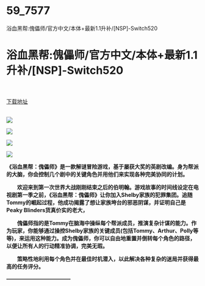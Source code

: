 # 59_7577
浴血黑帮:傀儡师/官方中文/本体+最新1.1升补/[NSP]-Switch520
# 浴血黑帮:傀儡师/官方中文/本体+最新1.1升补/[NSP]-Switch520
 <br/></br>
[下载地址](https://www.switch520.cc/article/7577 "下载地址")
<br/></br>

<p><img src="https://www.switch520.cc/muke_img/upload_art_editor_20201129-1_82d70dfc9f3a1e608c77df2ac65d25ae.jpg"></p>
<p><img src="https://www.switch520.cc/muke_img/upload_art_editor_20201129-1_967d448cf5491f84f28b5fa5773f697c.jpg"></p>
<p><img src="https://www.switch520.cc/muke_img/upload_art_editor_20201129-1_8a129f25324c196ff65c8b51b0d69c28.jpg"></p>
<p><img src="https://www.switch520.cc/muke_img/upload_art_editor_20201129-1_29eb35f92feb8d11d7cd5a5dea3f77f1.jpg"></p>
<p></p>
<p><span><strong>《浴血黑帮：傀儡师》是一款解谜冒险游戏，基于屡获大奖的英剧改编。身为帮派的大脑，你会控制几个剧中的关键角色并用他们来实现各种完美协同的计划。</strong></span></p>
<p></p>
<p><span><strong>　　欢迎来到第一次世界大战刚刚结束之后的伯明翰。游戏故事的时间线设定在电视剧第一季之前，《浴血黑帮：傀儡师》让你加入Shelby家族的犯罪集团。追随Tommy的崛起过程，他成功揭露了想让家族垮台的邪恶阴谋，并证明自己是Peaky Blinders货真价实的老大，</strong></span></p>
<p></p>
<p><span><strong>　　傀儡师指的是Tommy在脑海中操纵每个帮派成员，推演复杂计谋的能力。作为玩家，你能够通过操控Shelby家族的关键成员(包括Tommy、Arthur、Polly等等)，来运用这种能力。成为傀儡师，你可以自由地重置并倒转每个角色的路径，以便让所有人的行动精准协调，完美无瑕。</strong></span></p>
<p></p>
<p><span><strong>　　策略性地利用每个角色并在最佳时机潜入，以此解决各种复杂的迷局并获得最高的任务评分。</strong></span></p>
<p><span><strong>————————————<br></strong></span></p>

